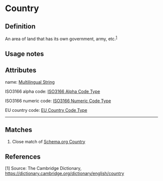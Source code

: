 # Country

## Definition
An area of land that has its own government, army, etc.<sup>[1](#fn1)</sup>

## Usage notes

## Attributes
name: [Multilingual String](../datatypes/MultilingualString.md)

ISO3166 alpha code: [ISO3166 Alpha Code Type](../datatypes/ISO3166AlphaCode.md)

ISO3166 numeric code: [ISO3166 Numeric Code Type](../datatypes/ISO3166NumericCode.md)

EU country code: [EU Country Code Type](../datatypes/EUCountryCode.md)

---

## Matches
1. Close match of [Schema.org Country](https://schema.org/Country)

## References
<a name="fn1">\[1\]</a> Source: The Cambridge Dictionary, https://dictionary.cambridge.org/dictionary/english/country 
